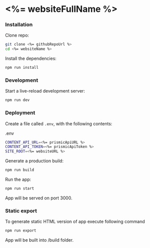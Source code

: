 # <%= websiteFullName %>

### Installation

Clone repo:

```sh
git clone <%= githubRepoUrl %>
cd <%= websiteName %>
```

Install the dependencies:

```sh
npm run install
```

### Development

Start a live-reload development server:

```sh
npm run dev
```

### Deployment

Create a file called `.env`, with the following contents:

.env

```sh
CONTENT_API_URL=<%= prismicApiURL %>
CONTENT_API_TOKEN=<%= prismicApiToken %>
SITE_ROOT=<%= websiteURL %>
```

Generate a production build:

```sh
npm run build
```

Run the app:

```sh
npm run start
```

App will be served on port 3000.

### Static export

To generate static HTML version of app execute following command

```sh
npm run export
```

App will be built into /build folder.
